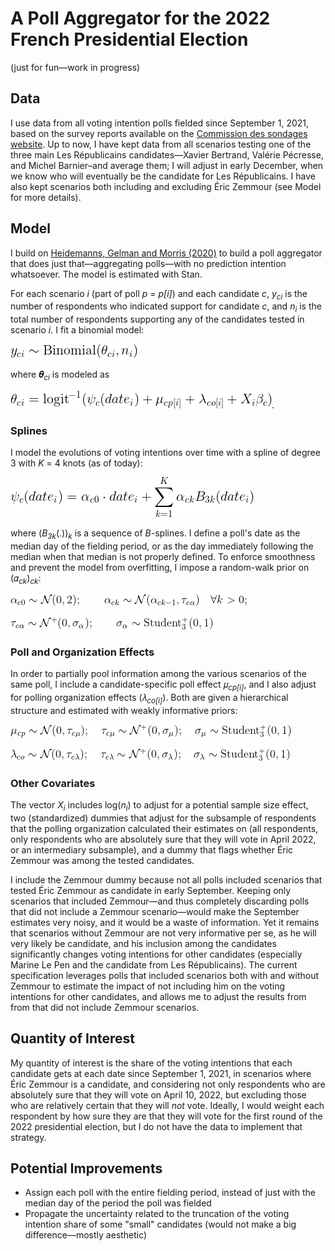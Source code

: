 # A Poll Aggregator for the 2022 French Presidential Election

(just for fun—work in progress)

## Data

I use data from all voting intention polls fielded since September 1, 2021, based on the survey reports available on the [Commission des sondages website](https://www.commission-des-sondages.fr/notices/). Up to now, I have kept data from all scenarios testing one of the three main Les Républicains candidates—Xavier Bertrand, Valérie Pécresse, and Michel Barnier–and average them; I will adjust in early December, when we know who will eventually be the candidate for Les Républicains. I have also kept scenarios both including and excluding Éric Zemmour (see Model for more details).

## Model

I build on [Heidemanns, Gelman and Morris (2020)](https://hdsr.mitpress.mit.edu/pub/nw1dzd02/release/1) to build a poll aggregator that does just that—aggregating polls—with no prediction intention whatsoever. The model is estimated with Stan.

For each scenario _i_ (part of poll _p_ = _p[i]_) and each candidate _c_, _y<sub>ci</sub>_ is the number of respondents who indicated support for candidate _c_, and _n<sub>i</sub>_ is the total number of respondents supporting any of the candidates tested in scenario _i_. I fit a binomial model:

![](https://github.com/flavienganter/polls-2022-election/blob/main/img/binomial.png?raw=true)

where 𝜽<sub>_ci_</sub> is modeled as

![](https://github.com/flavienganter/polls-2022-election/blob/main/img/theta.png?raw=true).

### Splines

I model the evolutions of voting intentions over time with a spline of degree 3 with _K_ = 4 knots (as of today):

![](https://github.com/flavienganter/polls-2022-election/blob/main/img/spline.png?raw=true)

where (_B<sub>3k</sub>_(.))<sub>_k_</sub> is a sequence of _B_-splines. I define a poll's date as the median day of the fielding period, or as the day immediately following the median when that median is not properly defined. To enforce smoothness and prevent the model from overfitting, I impose a random-walk prior on (𝛼<sub>_ck_</sub>)<sub>_ck_</sub>:

![](https://github.com/flavienganter/polls-2022-election/blob/main/img/prior_alpha1.png?raw=true)

![](https://github.com/flavienganter/polls-2022-election/blob/main/img/prior_alpha2.png?raw=true)

### Poll and Organization Effects

In order to partially pool information among the various scenarios of the same poll, I include a candidate-specific poll effect 𝜇<sub>_cp[i]_</sub>, and I also adjust for polling organization effects (𝜆<sub>_co[i]_</sub>). Both are given a hierarchical structure and estimated with weakly informative priors:

![](https://github.com/flavienganter/polls-2022-election/blob/main/img/prior_mu.png?raw=true)

![](https://github.com/flavienganter/polls-2022-election/blob/main/img/prior_lambda.png?raw=true)

### Other Covariates

The vector _X<sub>i</sub>_ includes log(_n<sub>i</sub>_) to adjust for a potential sample size effect, two (standardized) dummies that adjust for the subsample of respondents that the polling organization calculated their estimates on (all respondents, only respondents who are absolutely sure that they will vote in April 2022, or an intermediary subsample), and a dummy that flags whether Éric Zemmour was among the tested candidates.

I include the Zemmour dummy because not all polls included scenarios that tested Éric Zemmour as candidate in early September. Keeping only scenarios that included Zemmour—and thus completely discarding polls that did not include a Zemmour scenario—would make the September estimates very noisy, and it would be a waste of information. Yet it remains that scenarios without Zemmour are not very informative per se, as he will very likely be candidate, and his inclusion among the candidates significantly changes voting intentions for other candidates (especially Marine Le Pen and the candidate from Les Républicains). The current specification leverages polls that included scenarios both with and without Zemmour to estimate the impact of not including him on the voting intentions for other candidates, and allows me to adjust the results from from that did not include Zemmour scenarios.

## Quantity of Interest

My quantity of interest is the share of the voting intentions that each candidate gets at each date since September 1, 2021, in scenarios where Éric Zemmour is a candidate, and considering not only respondents who are absolutely sure that they will vote on April 10, 2022, but excluding those who are relatively certain that they will _not_ vote. Ideally, I would weight each respondent by how sure they are that they will vote for the first round of the 2022 presidential election, but I do not have the data to implement that strategy.

## Potential Improvements

- Assign each poll with the entire fielding period, instead of just with the median day of the period the poll was fielded
- Propagate the uncertainty related to the truncation of the voting intention share of some "small" candidates (would not make a big difference—mostly aesthetic)
